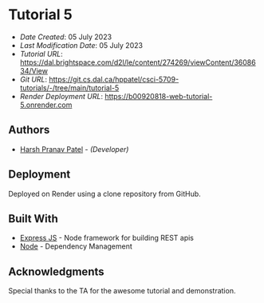 

# Tutorial 5

* *Date Created*: 05 July 2023
* *Last Modification Date*: 05 July 2023
* *Tutorial URL*: <https://dal.brightspace.com/d2l/le/content/274269/viewContent/3608634/View>
* *Git URL*: <https://git.cs.dal.ca/hppatel/csci-5709-tutorials/-/tree/main/tutorial-5>
*  *Render Deployment URL*: <https://b00920818-web-tutorial-5.onrender.com>
## Authors

* [Harsh Pranav Patel](hr979846@dal.ca) - *(Developer)*

## Deployment

Deployed on Render using a clone repository from GitHub.

## Built With

 * [Express JS](https://expressjs.com/) - Node framework for building REST apis
* [Node](https://nodejs.org/en) - Dependency Management

## Acknowledgments
Special thanks to the TA for the awesome tutorial and demonstration.